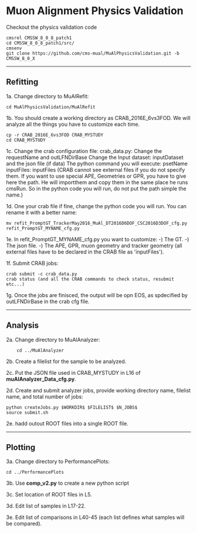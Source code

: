 # Muon Alignment Physics Validation

Checkout the physics validation code

    cmsrel CMSSW_8_0_8_patch1
    cd CMSSW_8_0_8_patch1/src/
    cmsenv
    git clone https://github.com/cms-mual/MuAlPhysicsValidation.git -b CMSSW_8_0_X

---
## Refitting

1a. Change directory to MuAlRefit:

    cd MuAlPhysicsValidation/MuAlRefit

1b. You should create a working directory as CRAB_2016E_6vs3FOD. We will analyze all the things you have to customize each time.

    cp -r CRAB_2016E_6vs3FOD CRAB_MYSTUDY
    cd CRAB_MYSTUDY

1c. Change the crab configuration file: crab_data.py:
    Change the requestName and outLFNDirBase 
    Change the Input dataset: inputDataset and the json file (if data)
    The python command you will execute: psetName
    inputFiles: inputFiles (CRAB cannot see external files if you do not specify them. If you want to use special APE, Geometries or GPR, you have to give here
the path. He will importthem and copy them in the same place he runs cmsRun. So in the python code you will run, do not put the path simple the name.)

1d. One your crab file if fine, change the python code you will run. You can rename it with a better name:

    mv refit_PromptGT_TrackerMay2016_MuAl_DT2016D6DOF_CSC2016D3DOF_cfg.py refit_PromptGT_MYNAME_cfg.py
 
1e. In refit_PromptGT_MYNAME_cfg.py you want to customize:
    -) The GT.
    -) The json file.
    -) The APE, GPR, muon geometry and tracker geometry (all external files have to be declared in the CRAB file as 'inputFiles').

1f. Submit CRAB jobs:

    crab submit -c crab_data.py
    crab status (and all the CRAB commands to check status, resubmit etc...)

1g. Once the jobs are finisced, the output will be opn EOS, as spdecified by outLFNDirBase in the crab cfg file.

---
## Analysis

2a. Change directory to MuAlAnalyzer:

        cd ../MuAlAnalyzer

2b. Create a filelist for the sample to be analyzed.

2c. Put the JSON file used in CRAB_MYSTUDY in L16 of **muAlAnalyzer_Data_cfg.py**.

2d. Create and submit analyzer jobs, provide working directory name, filelist name, and total number of jobs:

    python createJobs.py $WORKDIR$ $FILELIST$ $N_JOBS$
    source submit.sh
    
2e. hadd outout ROOT files into a single ROOT file.

---
## Plotting

3a. Change directory to PerformancePlots:

    cd ../PerformancePlots

3b. Use **comp_v2.py** to create a new python script

3c. Set location of ROOT files in L5.

3d. Edit list of samples in L17-22.

3e. Edit list of comparisons in L40-45 (each list defines what samples will be compared).
